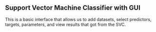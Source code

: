 ## Support Vector Machine Classifier with GUI

This is a basic interface that allows us to add datasets, select predictors, targets, parameters, and view results that got from the SVC.